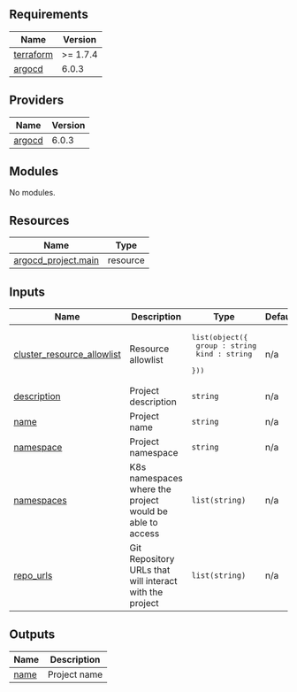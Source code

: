 <!-- BEGIN_TF_DOCS -->
## Requirements

| Name | Version |
|------|---------|
| <a name="requirement_terraform"></a> [terraform](#requirement\_terraform) | >= 1.7.4 |
| <a name="requirement_argocd"></a> [argocd](#requirement\_argocd) | 6.0.3 |

## Providers

| Name | Version |
|------|---------|
| <a name="provider_argocd"></a> [argocd](#provider\_argocd) | 6.0.3 |

## Modules

No modules.

## Resources

| Name | Type |
|------|------|
| [argocd_project.main](https://registry.terraform.io/providers/oboukili/argocd/6.0.3/docs/resources/project) | resource |

## Inputs

| Name | Description | Type | Default | Required |
|------|-------------|------|---------|:--------:|
| <a name="input_cluster_resource_allowlist"></a> [cluster\_resource\_allowlist](#input\_cluster\_resource\_allowlist) | Resource allowlist | <pre>list(object({<br>    group : string<br>    kind : string<br>  }))</pre> | n/a | yes |
| <a name="input_description"></a> [description](#input\_description) | Project description | `string` | n/a | yes |
| <a name="input_name"></a> [name](#input\_name) | Project name | `string` | n/a | yes |
| <a name="input_namespace"></a> [namespace](#input\_namespace) | Project namespace | `string` | n/a | yes |
| <a name="input_namespaces"></a> [namespaces](#input\_namespaces) | K8s namespaces where the project would be able to access | `list(string)` | n/a | yes |
| <a name="input_repo_urls"></a> [repo\_urls](#input\_repo\_urls) | Git Repository URLs that will interact with the project | `list(string)` | n/a | yes |

## Outputs

| Name | Description |
|------|-------------|
| <a name="output_name"></a> [name](#output\_name) | Project name |
<!-- END_TF_DOCS -->